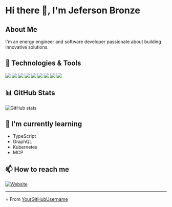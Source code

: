 # Hi there 👋, I'm Jeferson Bronze

## About Me
I'm an energy engineer and software developer passionate about building innovative solutions.

## 🔧 Technologies & Tools
![](https://img.shields.io/badge/Code-JavaScript-informational?style=flat&logo=javascript&logoColor=white&color=2bbc8a)
![](https://img.shields.io/badge/Code-Python-informational?style=flat&logo=python&logoColor=white&color=2bbc8a)
![](https://img.shields.io/badge/Code-React-informational?style=flat&logo=react&logoColor=white&color=2bbc8a)
![](https://img.shields.io/badge/Code-Node.js-informational?style=flat&logo=node.js&logoColor=white&color=2bbc8a)
![](https://img.shields.io/badge/Database-MongoDB-informational?style=flat&logo=mongodb&logoColor=white&color=2bbc8a)
![](https://img.shields.io/badge/Database-PostgreSQL-informational?style=flat&logo=postgresql&logoColor=white&color=2bbc8a)
![](https://img.shields.io/badge/Tools-Docker-informational?style=flat&logo=docker&logoColor=white&color=2bbc8a)
![](https://img.shields.io/badge/Tools-Git-informational?style=flat&logo=git&logoColor=white&color=2bbc8a)
![](https://img.shields.io/badge/Cloud-AWS-informational?style=flat&logo=amazon-aws&logoColor=white&color=2bbc8a)

## 📊 GitHub Stats
![GitHub stats](https://github-readme-stats.vercel.app/api?username=JefBronze&show_icons=true&theme=tokyonight)

## 🌱 I'm currently learning
- TypeScript
- GraphQL
- Kubernetes
- MCP  

## 📫 How to reach me
[![Website](https://img.shields.io/badge/Website-Visit-blue?style=flat&logo=google-chrome)](https://jefersonbronze.com)

---

⭐️ From [YourGitHubUsername](https://github.com/JefBronze)
